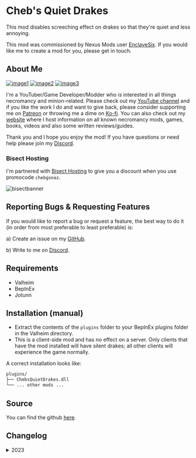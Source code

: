 # Cheb's Quiet Drakes

This mod disables screeching effect on drakes so that they're quiet and less annoying.

This mod was commissioned by Nexus Mods user [EnclaveSix](https://forums.nexusmods.com/index.php?/user/78133863-enclavesix/). If you would like me to create a mod for you, please get in touch.

## About Me

[![image1](https://imgur.com/Fahi6sP.png)](https://chebgonaz.pythonanywhere.com)
[![image2](https://imgur.com/X18OyQs.png)](https://ko-fi.com/chebgonaz)
[![image3](https://imgur.com/4e64jQ8.png)](https://www.patreon.com/chebgonaz?fan_landing=true)

I'm a YouTuber/Game Developer/Modder who is interested in all things necromancy and minion-related. Please check out my [YouTube channel](https://www.youtube.com/channel/UCPlZ1XnekiJxKymXbXyvkCg) and if you like the work I do and want to give back, please consider supporting me on [Patreon](https://www.patreon.com/chebgonaz?fan_landing=true) or throwing me a dime on [Ko-fi](https://ko-fi.com/chebgonaz). You can also check out my [website](https://chebgonaz.pythonanywhere.com) where I host information on all known necromancy mods, games, books, videos and also some written reviews/guides.

Thank you and I hope you enjoy the mod! If you have questions or need help please join my [Discord](https://discord.com/invite/EB96ASQ).

### Bisect Hosting

I'm partnered with [Bisect Hosting](https://bisecthosting.com/chebgonaz) to give you a discount when you use promocode `chebgonaz`.

![bisectbanner](https://www.bisecthosting.com/partners/custom-banners/b2629ae1-293a-4094-9d2d-002d14529a82.webp)

## Reporting Bugs & Requesting Features

If you would like to report a bug or request a feature, the best way to do it (in order from most preferable to least preferable) is:

a) Create an issue on my [GitHub](https://github.com/jpw1991/valheim-quiet-drakes).

b) Write to me on [Discord](https://discord.com/invite/EB96ASQ).

## Requirements

- Valheim
- BepInEx
- Jotunn

## Installation (manual)

- Extract the contents of the `plugins` folder to your BepInEx plugins folder in the Valheim directory.
- This is a client-side mod and has no effect on a server. Only clients that have the mod installed will have silent drakes; all other clients will experience the game normally.

A correct installation looks like:

```sh
plugins/
├── ChebsQuietDrakes.dll
└── ... other mods ...
```

## Source

You can find the github [here](https://github.com/jpw1991/valheim-quiet-drakes).

## Changelog

<details>
<summary>2023</summary>

 Date | Version | Notes 
--- | --- | ---
23/08/2023 | 1.1.0 | update for new valheim patch
21/08/2023 | 1.0.0 | Release

</details>


